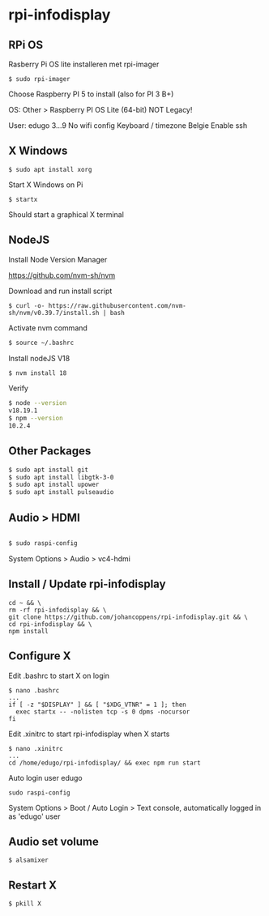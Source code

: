# rpi-infodisplay

## RPi OS

Rasberry Pi OS lite installeren met rpi-imager

```
$ sudo rpi-imager
```

Choose Raspberry PI 5 to install (also for PI 3 B+)

OS: Other > Raspberry PI OS Lite (64-bit) NOT Legacy!

User: edugo 3...9
No wifi config
Keyboard / timezone Belgie
Enable ssh

## X Windows

```
$ sudo apt install xorg
```

Start X Windows on Pi

```
$ startx
```

Should start a graphical X terminal

## NodeJS

Install Node Version Manager

https://github.com/nvm-sh/nvm

Download and run install script

```
$ curl -o- https://raw.githubusercontent.com/nvm-sh/nvm/v0.39.7/install.sh | bash
```

Activate nvm command

```sh
$ source ~/.bashrc
```

Install nodeJS V18

```sh
$ nvm install 18
```

Verify

```sh
$ node --version
v18.19.1
$ npm --version
10.2.4
```

## Other Packages

```sh
$ sudo apt install git
$ sudo apt install libgtk-3-0
$ sudo apt install upower
$ sudo apt install pulseaudio

```

## Audio > HDMI

```sh

$ sudo raspi-config

```

System Options > Audio > vc4-hdmi

## Install / Update rpi-infodisplay

```
cd ~ && \
rm -rf rpi-infodisplay && \
git clone https://github.com/johancoppens/rpi-infodisplay.git && \
cd rpi-infodisplay && \
npm install

```

## Configure X

Edit .bashrc to start X on login

```
$ nano .bashrc
...
if [ -z "$DISPLAY" ] && [ "$XDG_VTNR" = 1 ]; then
  exec startx -- -nolisten tcp -s 0 dpms -nocursor
fi

```

Edit .xinitrc to start rpi-infodisplay when X starts

```
$ nano .xinitrc
...
cd /home/edugo/rpi-infodisplay/ && exec npm run start

```

Auto login user edugo

```
sudo raspi-config
```

System Options > Boot / Auto Login > Text console, automatically logged in as 'edugo' user

## Audio set volume

```
$ alsamixer
```

## Restart X

```
$ pkill X
```
